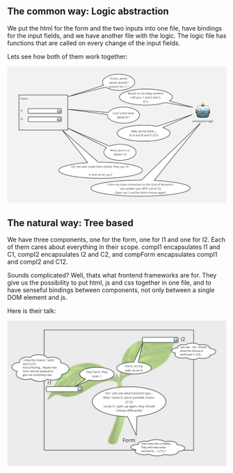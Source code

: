 ## The common way: Logic abstraction

We put the html for the form and the two inputs into one file, have bindings for the input fields,
and we have another file with the logic. The logic file has functions that are called on every change of the input fields.

Lets see how both of them work together:

![logicAbstraction.png](..%2Fnotes%2FlogicAbstraction.png)

## The natural way: Tree based

We have three components, one for the form, one for I1 and one for I2. Each of them cares about everything
in their scope. compI1 encapsulates I1 and C1, compI2 encapsulates I2 and C2, and compForm encapsulates compI1 and compI2 and C12.

Sounds complicated? Well, thats what frontend frameworks are for. They give us the possibility to put html, js and css
together in one file, and to have senseful bindings between components, not only between a single DOM element and js.

Here is their talk:

![treeBased.png](..%2Fnotes%2FtreeBased.png)